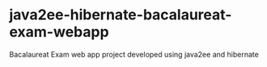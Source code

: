 # java2ee-hibernate-bacalaureat-exam-webapp
Bacalaureat Exam web app project developed using java2ee and hibernate
